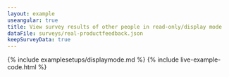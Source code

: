 ```yaml
---
layout: example
useangular: true
title: View survey results of other people in read-only/display mode
dataFile: surveys/real-productfeedback.json
keepSurveyData: true
---
```


{% include examplesetups/displaymode.md %}
{% include live-example-code.html %}